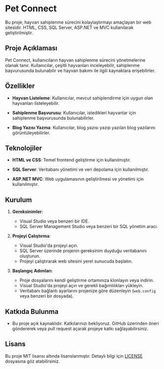 # Pet Connect

Bu proje, hayvan sahiplenme sürecini kolaylaştırmayı amaçlayan bir web sitesidir. HTML, CSS, SQL Server, ASP.NET ve MVC kullanılarak geliştirilmiştir.

## Proje Açıklaması

Pet Connect, kullanıcıların hayvan sahiplenme sürecini yönetmelerine olanak tanır. Kullanıcılar, çeşitli hayvanları inceleyebilir, sahiplenme başvurusunda bulunabilir ve hayvan bakımı ile ilgili kaynaklara erişebilirler.

## Özellikler

- **Hayvan Listeleme**: Kullanıcılar, mevcut sahiplendirme için uygun olan hayvanları listeleyebilir.
  
- **Sahiplenme Başvurusu**: Kullanıcılar, istedikleri hayvanlar için sahiplenme başvurusunda bulunabilirler.

- **Blog Yazısı Yazma**: Kullanıcılar, blog yazısı yazıp yazılan blog yazılarını görüntüleyebilirler.

## Teknolojiler

- **HTML ve CSS**: Temel frontend geliştirme için kullanılmıştır.
  
- **SQL Server**: Veritabanı yönetimi ve veri depolama için kullanılmıştır.
  
- **ASP.NET MVC**: Web uygulamasının geliştirilmesi ve yönetimi için kullanılmıştır.

## Kurulum

1. **Gereksinimler**:
   - Visual Studio veya benzeri bir IDE.
   - SQL Server Management Studio veya benzeri bir SQL yönetim aracı.
  
2. **Projeyi Çalıştırma**:
   - Visual Studio'da projeyi açın.
   - SQL Server üzerinde projenin gereksinim duyduğu veritabanını oluşturun.
   - Projeyi çalıştırarak web sitesini yerel sunucuda başlatın.

3. **Başlangıç Adımları**:
   - Proje dosyalarını kendi geliştirme ortamınıza klonlayın veya indirin.
   - Visual Studio'da projeyi açın ve gerekli bağımlılıkları yükleyin.
   - Veritabanı bağlantı ayarlarını projenize göre düzenleyin (`web.config` veya benzeri bir dosyada).

## Katkıda Bulunma

- Bu proje açık kaynaklıdır. Katkılarınızı bekliyoruz. GitHub üzerinden öneri göndererek veya pull request açarak projeye katkı sağlayabilirsiniz.

## Lisans

Bu proje MIT lisansı altında lisanslanmıştır. Detaylı bilgi için [LICENSE](./LICENSE) dosyasına göz atabilirsiniz.
